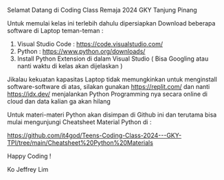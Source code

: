 Selamat Datang di Coding Class Remaja 2024 GKY Tanjung Pinang

Untuk memulai kelas ini terlebih dahulu dipersiapkan Download beberapa software di Laptop teman-teman :
1. Visual Studio Code : https://code.visualstudio.com/
2. Python : https://www.python.org/downloads/
3. Install Python Extension di dalam Visual Studio ( Bisa Googling atau nanti waktu di kelas akan dijelaskan )

Jikalau kekuatan kapasitas Laptop tidak memungkinkan untuk menginstall software-software di atas, silakan gunakan 
https://replit.com/ dan nanti https://idx.dev/ menjalankan Python Programming nya secara online di cloud dan data kalian ga akan hilang

Untuk materi-materi Python akan disimpan di Github ini dan terutama bisa mulai mengunjungi Cheatsheet Material Python di :

https://github.com/it4god/Teens-Coding-Class-2024---GKY-TPI/tree/main/Cheatsheet%20Python%20Materials

Happy Coding !

Ko Jeffrey Lim

